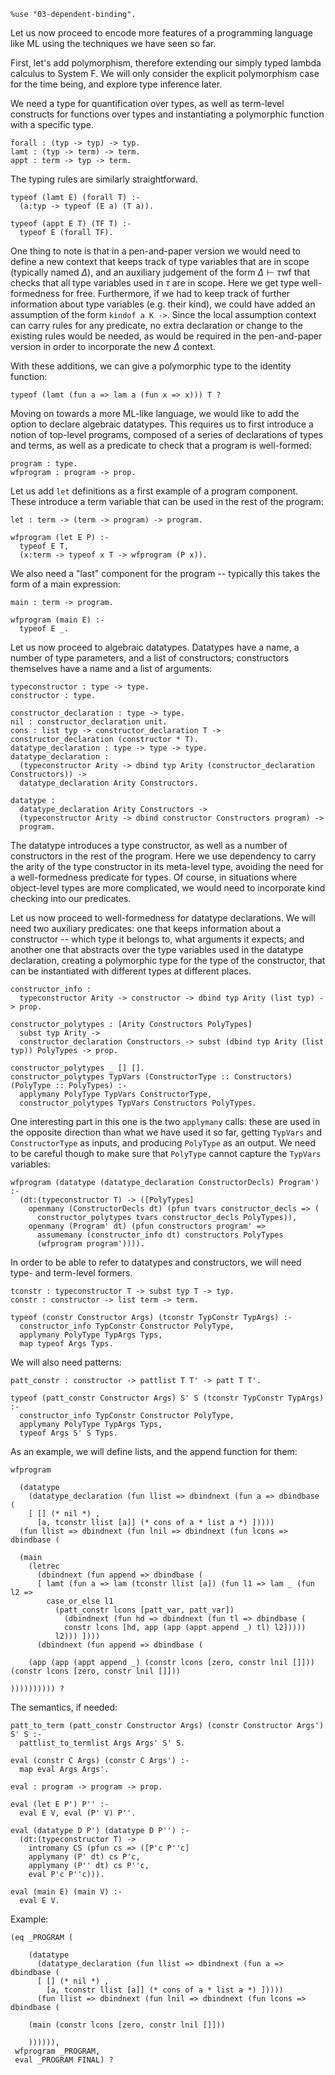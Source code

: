 ```makam
%use "03-dependent-binding".
```

Let us now proceed to encode more features of a programming language like ML using the
techniques we have seen so far.

First, let's add polymorphism, therefore extending our simply typed lambda calculus to System
F. We will only consider the explicit polymorphism case for the time being, and explore type
inference later.

We need a type for quantification over types, as well as term-level constructs for functions
over types and instantiating a polymorphic function with a specific type.

```makam
forall : (typ -> typ) -> typ.
lamt : (typ -> term) -> term.
appt : term -> typ -> term.
```

The typing rules are similarly straightforward.

```makam
typeof (lamt E) (forall T) :-
  (a:typ -> typeof (E a) (T a)).

typeof (appt E T) (TF T) :-
  typeof E (forall TF).
```

One thing to note is that in a pen-and-paper version we would need to define a new context that
keeps track of type variables that are in scope (typically named $\Delta$), and an auxiliary
judgement of the form $\Delta \vdash \tau \text{wf}$ that checks that all type variables used
in $\tau$ are in scope. Here we get type well-formedness for free. Furthermore, if we had to
keep track of further information about type variables (e.g. their kind), we could have added
an assumption of the form `kindof a K ->`. Since the local assumption context can carry rules
for any predicate, no extra declaration or change to the existing rules would be needed, as
would be required in the pen-and-paper version in order to incorporate the new $\Delta$
context.

With these additions, we can give a polymorphic type to the identity function:

```makam
typeof (lamt (fun a => lam a (fun x => x))) T ?
```

Moving on towards a more ML-like language, we would like to add the option to declare algebraic
datatypes. This requires us to first introduce a notion of top-level programs, composed of a
series of declarations of types and terms, as well as a predicate to check that a program is
well-formed:

```makam
program : type.
wfprogram : program -> prop.
```

Let us add `let` definitions as a first example of a program component. These introduce a term
variable that can be used in the rest of the program:

```makam
let : term -> (term -> program) -> program.

wfprogram (let E P) :-
  typeof E T,
  (x:term -> typeof x T -> wfprogram (P x)).
```

We also need a "last" component for the program -- typically this takes the form of a main
expression:

```makam
main : term -> program.

wfprogram (main E) :-
  typeof E _.
```

Let us now proceed to algebraic datatypes. Datatypes have a name, a number of type parameters,
and a list of constructors; constructors themselves have a name and a list of arguments:

```makam
typeconstructor : type -> type.
constructor : type.

constructor_declaration : type -> type.
nil : constructor_declaration unit.
cons : list typ -> constructor_declaration T -> constructor_declaration (constructor * T).
datatype_declaration : type -> type -> type.
datatype_declaration : 
  (typeconstructor Arity -> dbind typ Arity (constructor_declaration Constructors)) ->
  datatype_declaration Arity Constructors.

datatype :
  datatype_declaration Arity Constructors ->
  (typeconstructor Arity -> dbind constructor Constructors program) ->
  program.
```

The datatype introduces a type constructor, as well as a number of constructors in the rest of
the program. Here we use dependency to carry the arity of the type constructor in its
meta-level type, avoiding the need for a well-formedness predicate for types. Of course, in
situations where object-level types are more complicated, we would need to incorporate kind
checking into our predicates.

Let us now proceed to well-formedness for datatype declarations. We will need two auxiliary
predicates: one that keeps information about a constructor -- which type it belongs to, what
arguments it expects; and another one that abstracts over the type variables
used in the datatype declaration, creating a polymorphic type for the type of the constructor,
that can be instantiated with different types at different places.

```makam
constructor_info :
  typeconstructor Arity -> constructor -> dbind typ Arity (list typ) -> prop.

constructor_polytypes : [Arity Constructors PolyTypes]
  subst typ Arity ->
  constructor_declaration Constructors -> subst (dbind typ Arity (list typ)) PolyTypes -> prop.

constructor_polytypes _ [] [].
constructor_polytypes TypVars (ConstructorType :: Constructors) (PolyType :: PolyTypes) :-
  applymany PolyType TypVars ConstructorType,
  constructor_polytypes TypVars Constructors PolyTypes.
```

One interesting part in this one is the two `applymany` calls: these are used in the opposite
direction than what we have used it so far, getting `TypVars` and `ConstructorType` as inputs,
and producing `PolyType` as an output. We need to be careful though to make sure that `PolyType`
cannot capture the `TypVars` variables:

```makam
wfprogram (datatype (datatype_declaration ConstructorDecls) Program') :-
  (dt:(typeconstructor T) -> ([PolyTypes]
    openmany (ConstructorDecls dt) (pfun tvars constructor_decls => (
      constructor_polytypes tvars constructor_decls PolyTypes)),
    openmany (Program' dt) (pfun constructors program' =>
      assumemany (constructor_info dt) constructors PolyTypes
      (wfprogram program')))).
```

In order to be able to refer to datatypes and constructors, we will need type- and term-level
formers.

```makam
tconstr : typeconstructor T -> subst typ T -> typ.
constr : constructor -> list term -> term.

typeof (constr Constructor Args) (tconstr TypConstr TypArgs) :-
  constructor_info TypConstr Constructor PolyType,
  applymany PolyType TypArgs Typs,
  map typeof Args Typs.
```

We will also need patterns:

```makam
patt_constr : constructor -> pattlist T T' -> patt T T'.

typeof (patt_constr Constructor Args) S' S (tconstr TypConstr TypArgs) :-
  constructor_info TypConstr Constructor PolyType,
  applymany PolyType TypArgs Typs,
  typeof Args S' S Typs.
```

As an example, we will define lists, and the append function for them:

```makam
wfprogram

  (datatype
    (datatype_declaration (fun llist => dbindnext (fun a => dbindbase (
    [ [] (* nil *) ,
      [a, tconstr llist [a]] (* cons of a * list a *) ]))))
  (fun llist => dbindnext (fun lnil => dbindnext (fun lcons => dbindbase (

  (main
    (letrec
      (dbindnext (fun append => dbindbase (
      [ lamt (fun a => lam (tconstr llist [a]) (fun l1 => lam _ (fun l2 =>
        case_or_else l1
          (patt_constr lcons [patt_var, patt_var])
            (dbindnext (fun hd => dbindnext (fun tl => dbindbase (
            constr lcons [hd, app (app (appt append _) tl) l2]))))
          l2))) ])))
      (dbindnext (fun append => dbindbase (

    (app (app (appt append _) (constr lcons [zero, constr lnil []])) (constr lcons [zero, constr lnil []]))
  
)))))))))) ?
```

The semantics, if needed:
```makam
patt_to_term (patt_constr Constructor Args) (constr Constructor Args') S' S :-
  pattlist_to_termlist Args Args' S' S.

eval (constr C Args) (constr C Args') :-
  map eval Args Args'.

eval : program -> program -> prop.

eval (let E P') P'' :-
  eval E V, eval (P' V) P''.

eval (datatype D P') (datatype D P'') :-
  (dt:(typeconstructor T) ->
    intromany CS (pfun cs => ([P'c P''c]
    applymany (P' dt) cs P'c,
    applymany (P'' dt) cs P''c,
    eval P'c P''c))).

eval (main E) (main V) :-
  eval E V.
```

Example:

```makam
(eq _PROGRAM (

    (datatype
      (datatype_declaration (fun llist => dbindnext (fun a => dbindbase (
      [ [] (* nil *) ,
        [a, tconstr llist [a]] (* cons of a * list a *) ]))))
      (fun llist => dbindnext (fun lnil => dbindnext (fun lcons => dbindbase (

    (main (constr lcons [zero, constr lnil []]))

    )))))),
 wfprogram _PROGRAM,
 eval _PROGRAM FINAL) ?
```
